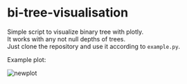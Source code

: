 # bi-tree-visualisation
Simple script to visualize binary tree with plotly.  
It works with any not null depths of trees.  
Just clone the repository and use it according to `example.py`.  

Example plot:  

![newplot](https://user-images.githubusercontent.com/90173032/221956024-e235feee-e79b-4cbe-991d-38b4c4018b1f.png)


